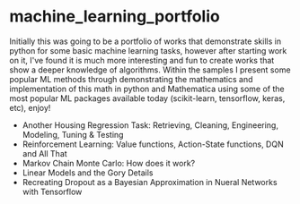 # machine_learning_portfolio
Initially this was going to be a portfolio of works that demonstrate skills in python for some basic machine learning tasks, however after starting work on it, I've found it is much more interesting and fun to create works that show a deeper knowledge of algorithms. Within the samples I present some popular ML methods through demonstrating the mathematics and implementation of this math in python and Mathematica using some of the most popular ML packages available today (scikit-learn, tensorflow, keras, etc), enjoy!

* Another Housing Regression Task: Retrieving, Cleaning, Engineering, Modeling, Tuning & Testing 
* Reinforcement Learning: Value functions, Action-State functions, DQN and All That  
* Markov Chain Monte Carlo: How does it work?
* Linear Models and the Gory Details
* Recreating Dropout as a Bayesian Approximation in Nueral Networks with Tensorflow
